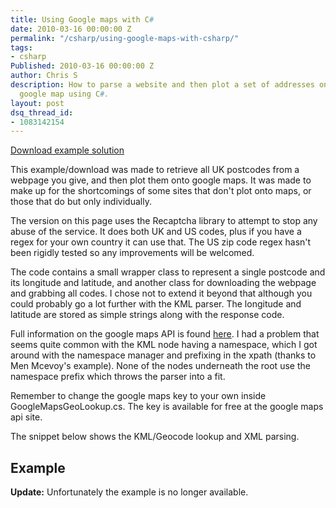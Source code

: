 ```yaml
---
title: Using Google maps with C#
date: 2010-03-16 00:00:00 Z
permalink: "/csharp/using-google-maps-with-csharp/"
tags:
- csharp
Published: 2010-03-16 00:00:00 Z
author: Chris S
description: How to parse a website and then plot a set of addresses onto an embedded
  google map using C#.
layout: post
dsq_thread_id:
- 1083142154
---
```


[Download example solution][1]

This example/download was made to retrieve all UK postcodes from a webpage you give, and then plot them onto google maps. It was made to make up for the shortcomings of some sites that don't plot onto maps, or those that do but only individually. 

<!--more-->

The version on this page uses the Recaptcha library to attempt to stop any abuse of the service. It does both UK and US codes, plus if you have a regex for your own country it can use that. The US zip code regex hasn't been rigidly tested so any improvements will be welcomed.

The code contains a small wrapper class to represent a single postcode and its longitude and latitude, and another class for downloading the webpage and grabbing all codes. I chose not to extend it beyond that although you could probably go a lot further with the KML parser. The longitude and latitude are stored as simple strings along with the response code.

Full information on the google maps API is found [here][2]. I had a problem that seems quite common with the KML node having a namespace, which I got around with the namespace manager and prefixing in the xpath (thanks to Men Mcevoy's example). None of the nodes underneath the root use the namespace prefix which throws the parser into a fit.

Remember to change the google maps key to your own inside GoogleMapsGeoLookup.cs. The key is available for free at the google maps api site.

The snippet below shows the KML/Geocode lookup and XML parsing.

## Example

**Update:** Unfortunately the example is no longer available.

 [1]: /assets/2013/02/gmapspostcodeexample.zip
 [2]: http://www.google.com/apis/maps/documentation/reference.html

